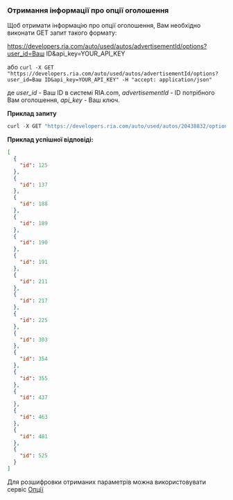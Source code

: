 ### Отримання інформації про опції оголошення

Щоб отримати інформацію про опції оголошення, Вам необхідно виконати GET запит такого формату:

https://developers.ria.com/auto/used/autos/advertisementId/options?user_id=Ваш ID&api_key=YOUR_API_KEY

або `curl -X GET "https://developers.ria.com/auto/used/autos/advertisementId/options?user_id=Ваш ID&api_key=YOUR_API_KEY" -H "accept: application/json"`

де *user_id* - Ваш ID в системі RIA.com, *advertisementId* - ID потрібного Вам оголошення, *api_key* - Ваш ключ.

**Приклад запиту**
````javascript
curl -X GET "https://developers.ria.com/auto/used/autos/20438832/options?user_id=7069830&api_key=YOUR_API_KEY" -H "accept: application/json"
````
**Приклад успішної відповіді:**
```json
[
  {
    "id": 125
  },
  {
    "id": 137
  },
  {
    "id": 188
  },
  {
    "id": 189
  },
  {
    "id": 190
  },
  {
    "id": 191
  },
  {
    "id": 211
  },
  {
    "id": 217
  },
  {
    "id": 225
  },
  {
    "id": 303
  },
  {
    "id": 354
  },
  {
    "id": 355
  },
  {
    "id": 437
  },
  {
    "id": 463
  },
  {
    "id": 481
  },
  {
    "id": 525
  }
]
```

Для розшифровки отриманих параметрів можна використовувати сервіс [Опції](https://api-docs-v2.readthedocs.io/ru/latest/auto_ria/used_cars/options/options.html?highlight=%D0%BE%D0%BF%D1%86%D1%96%D1%97#section-1)

